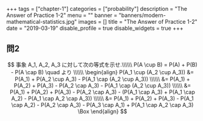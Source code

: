 +++
tags = ["chapter-1"]
categories = ["probability"]
description = "The Answer of Practice 1-2"
menu = ""
banner = "banners/modern-mathematical-statistics.jpg"
images = []
title = "The Answer of Practice 1-2"
date = "2019-03-19"
disable_profile = true
disable_widgets = true
+++

## 問2 
$$
事象 A_1, A_2, A_3 に対して次の等式を示せ.\\\\\\
P(A \cup B) = P(A) +  P(B) - P(A \cap B) \quad より \\\\\\
\begin{align}
P(A_1 \cup (A_2 \cup A_3)) &=  P(A_1) + P(A_2 \cup A_3) - P(A_1 \cap (A_2 \cup A_3)) \\\\\\
&= P(A_1) + P(A_2) + P(A_3) - P(A_2 \cap A_3) -  P(A_1 \cap (A_2 \cup A_3)) \\\\\\
&= P(A_1) + P(A_2) + P(A_3) - P(A_2 \cap A_3) - (P(A_1 \cap A_3) + P(A_1 \cap A_2) - P(A_1 \cap A_2 \cap A_3)) \\\\\\
&= P(A_1) + P(A_2) + P(A_3) - P(A_1 \cap A_2) - P(A_2 \cap A_3) - P(A_3 \cap A_1) + P(A_1 \cap A_2 \cap A_3) \Box
\end{align}
$$


